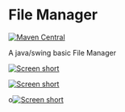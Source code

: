 # File Manager

[![Maven Central](https://img.shields.io/maven-central/v/com.github.javadev/filemanager.svg)](http://search.maven.org/#search%7Cga%7C1%7Cg%3A%22com.github.javadev%22%20AND%20a%3A%22filemanager%22)

A java/swing basic File Manager

[![Screen short](https://raw.github.com/javadev/file-manager/master/docs/filemanager_win.png)](https://github.com/javadev/file-manager/)

[![Screen short](https://raw.github.com/javadev/file-manager/master/docs/filemanager_osx.png)](https://github.com/javadev/file-manager/)

o[![Screen short](https://raw.github.com/javadev/file-manager/master/docs/filemanager_linux.png)](https://github.com/javadev/file-manager/)

